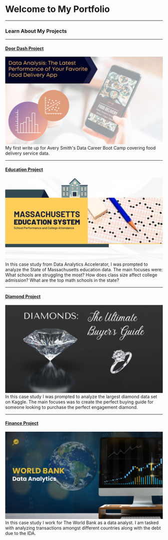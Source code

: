 # Welcome to My Portfolio

---

### Learn About My Projects

---
#### [Door Dash Project](https://www.linkedin.com/pulse/numbers-behind-power-marketing-rachel-basile/)
[<img src="images/Screen Shot 2023-03-22 at 12.24.31 PM.png?raw=true"/>](https://www.linkedin.com/pulse/numbers-behind-power-marketing-rachel-basile/)
My first write up for Avery Smith's Data Career Boot Camp covering food delivery service data. 


---
#### [Education Project](https://www.linkedin.com/pulse/data-analysis-future-education-rachel-basile/)
[<img src="images/Massachusetts Education System (Picture).png?raw=true"/>](https://www.linkedin.com/pulse/data-analysis-future-education-rachel-basile/)
In this case study from Data Analytics Accelerator, I was prompted to analyze the State of Massachusetts education data. The main focuses were:
What schools are struggling the most?
How does class size affect college admission?
What are the top math schools in the state? 

---
#### [Diamond Project](https://www.linkedin.com/pulse/perfect-match-moment-rachel-basile/?trk=public_profile-settings_article_view)
[<img src="images/Screen Shot 2023-04-17 at 12.03.13 PM.png"/>](https://www.linkedin.com/pulse/perfect-match-moment-rachel-basile/?trk=public_profile-settings_article_view)
In this case study I was prompted to analyze the largest diamond data set on Kaggle. The main focuses was to create the perfect buying guide for someone looking to purchase the perfect engagement diamond.

---
#### [Finance Project](https://www.linkedin.com/pulse/ending-extreme-poverty-promoting-shared-prosperity-way-rachel-basile/)
[<img src="images/Screen Shot 2023-04-17 at 12.22.08 PM.png"/>](https://www.linkedin.com/pulse/ending-extreme-poverty-promoting-shared-prosperity-way-rachel-basile/)
In this case study I work for The World Bank as a data analyst.  I am tasked with analyzing transactions amongst different countries along with the debt due to the IDA.

